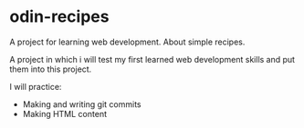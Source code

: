 # odin-recipes
A project for learning web development. About simple recipes.

A project in which i will test my first learned web development skills and
put them into this project.

I will practice:
* Making and writing git commits
* Making HTML content